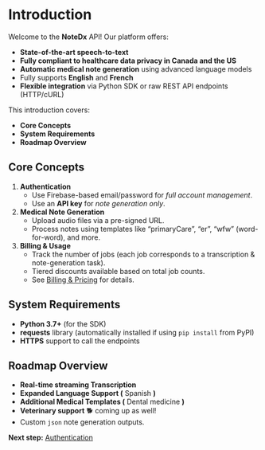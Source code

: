 # Introduction

Welcome to the **NoteDx** API! Our platform offers:

* **State-of-the-art speech-to-text**
* **Fully compliant to healthcare data privacy in Canada and the US**
* **Automatic medical note generation** using advanced language models
* Fully supports **English** and **French**
* **Flexible integration** via Python SDK or raw REST API endpoints (HTTP/cURL)

This introduction covers:

* **Core Concepts**
* **System Requirements**
* **Roadmap Overview**

## Core Concepts

1. **Authentication**
   * Use Firebase-based email/password for _full account management_.
   * Use an **API key** for _note generation only_.
2. **Medical Note Generation**
   * Upload audio files  via a pre-signed URL.
   * Process notes using templates like “primaryCare”, “er”, “wfw” (word-for-word), and more.
3. **Billing & Usage**
   * Track the number of jobs (each job corresponds to a transcription & note-generation task).
   * Tiered discounts available based on total job counts.
   * See [Billing & Pricing](billing.md) for details.

## System Requirements

* **Python 3.7+** (for the SDK)
* **requests** library (automatically installed if using `pip install` from PyPI)
* **HTTPS** support to call the endpoints

## Roadmap Overview

* **Real-time streaming Transcription**
* **Expanded Language Support (** Spanish **)**
* **Additional Medical Templates (** Dental medicine **)**
* **Veterinary support** 🐕 coming up as well!
* Custom `json` note generation outputs.&#x20;



**Next step:** [Authentication](authentication.md)
